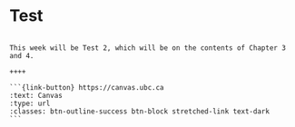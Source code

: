 # Test

````{panels}

This week will be Test 2, which will be on the contents of Chapter 3 and 4.

++++ 

```{link-button} https://canvas.ubc.ca
:text: Canvas
:type: url
:classes: btn-outline-success btn-block stretched-link text-dark
```
````
